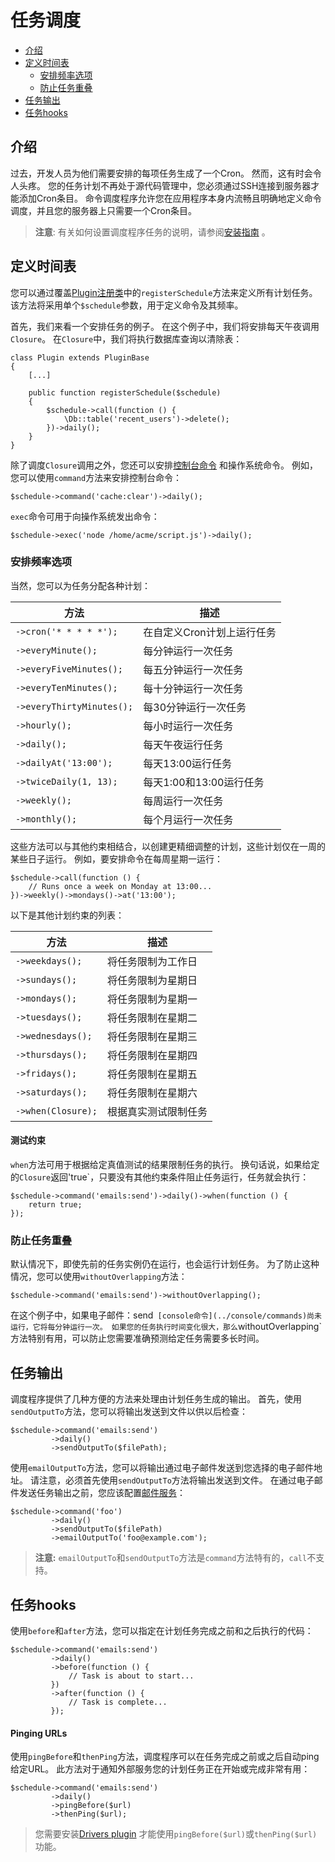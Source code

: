 # 任务调度

- [介绍](#introduction)
- [定义时间表](#defining-schedules)
    - [安排频率选项](#schedule-frequency-options)
    - [防止任务重叠](#preventing-task-overlaps)
- [任务输出](#task-output)
- [任务hooks](#task-hooks)

<a name="introduction"></a>
## 介绍

过去，开发人员为他们需要安排的每项任务生成了一个Cron。 然而，这有时会令人头疼。 您的任务计划不再处于源代码管理中，您必须通过SSH连接到服务器才能添加Cron条目。 命令调度程序允许您在应用程序本身内流畅且明确地定义命令调度，并且您的服务器上只需要一个Cron条目。

> **注意**: 有关如何设置调度程序任务的说明，请参阅[安装指南](../setup/installation#crontab-setup) 。

<a name="defining-schedules"></a>
## 定义时间表

您可以通过覆盖[Plugin注册类](registration#registration-file)中的`registerSchedule`方法来定义所有计划任务。 该方法将采用单个`$schedule`参数，用于定义命令及其频率。

首先，我们来看一个安排任务的例子。 在这个例子中，我们将安排每天午夜调用`Closure`。 在`Closure`中，我们将执行数据库查询以清除表：

    class Plugin extends PluginBase
    {
        [...]

        public function registerSchedule($schedule)
        {
            $schedule->call(function () {
                \Db::table('recent_users')->delete();
            })->daily();
        }
    }

除了调度`Closure`调用之外，您还可以安排[控制台命令](../console/commands) 和操作系统命令。 例如，您可以使用`command`方法来安排控制台命令：

    $schedule->command('cache:clear')->daily();

`exec`命令可用于向操作系统发出命令：

    $schedule->exec('node /home/acme/script.js')->daily();

<a name="schedule-frequency-options"></a>
### 安排频率选项

当然，您可以为任务分配各种计划：

方法  | 描述
------------- | -------------
`->cron('* * * * *');`  |  在自定义Cron计划上运行任务
`->everyMinute();`  |  每分钟运行一次任务
`->everyFiveMinutes();`  | 每五分钟运行一次任务
`->everyTenMinutes();`  |  每十分钟运行一次任务
`->everyThirtyMinutes();`  |  每30分钟运行一次任务
`->hourly();`  | 每小时运行一次任务
`->daily();`  |  每天午夜运行任务
`->dailyAt('13:00');`  |  每天13:00运行任务
`->twiceDaily(1, 13);`  |  每天1:00和13:00运行任务
`->weekly();`  |  每周运行一次任务
`->monthly();`  | 每个月运行一次任务

这些方法可以与其他约束相结合，以创建更精细调整的计划，这些计划仅在一周的某些日子运行。 例如，要安排命令在每周星期一运行：

    $schedule->call(function () {
        // Runs once a week on Monday at 13:00...
    })->weekly()->mondays()->at('13:00');

以下是其他计划约束的列表：

方法  | 描述
------------- | -------------
`->weekdays();`  |  将任务限制为工作日
`->sundays();`  |  将任务限制为星期日
`->mondays();`  |  将任务限制为星期一
`->tuesdays();`  |  将任务限制在星期二
`->wednesdays();`  |  将任务限制在星期三
`->thursdays();`  |  将任务限制在星期四
`->fridays();`  |  将任务限制在星期五
`->saturdays();`  |  将任务限制在星期六
`->when(Closure);`  | 根据真实测试限制任务

#### 测试约束

`when`方法可用于根据给定真值测试的结果限制任务的执行。 换句话说，如果给定的`Closure`返回'true`，只要没有其他约束条件阻止任务运行，任务就会执行：

    $schedule->command('emails:send')->daily()->when(function () {
        return true;
    });

<a name="preventing-task-overlaps"></a>
### 防止任务重叠

默认情况下，即使先前的任务实例仍在运行，也会运行计划任务。 为了防止这种情况，您可以使用`withoutOverlapping`方法：

    $schedule->command('emails:send')->withoutOverlapping();

在这个例子中，如果电子邮件：send` [console命令](../console/commands)尚未运行，它将每分钟运行一次。 如果您的任务执行时间变化很大，那么`withoutOverlapping`方法特别有用，可以防止您需要准确预测给定任务需要多长时间。

<a name="task-output"></a>
## 任务输出

调度程序提供了几种方便的方法来处理由计划任务生成的输出。 首先，使用`sendOutputTo`方法，您可以将输出发送到文件以供以后检查：

    $schedule->command('emails:send')
             ->daily()
             ->sendOutputTo($filePath);

使用`emailOutputTo`方法，您可以将输出通过电子邮件发送到您选择的电子邮件地址。 请注意，必须首先使用`sendOutputTo`方法将输出发送到文件。 在通过电子邮件发送任务输出之前，您应该配置[邮件服务](../services/mail)：

    $schedule->command('foo')
             ->daily()
             ->sendOutputTo($filePath)
             ->emailOutputTo('foo@example.com');

> **注意:** `emailOutputTo`和`sendOutputTo`方法是`command`方法特有的，`call`不支持。

<a name="task-hooks"></a>
## 任务hooks

使用`before`和`after`方法，您可以指定在计划任务完成之前和之后执行的代码：

    $schedule->command('emails:send')
             ->daily()
             ->before(function () {
                 // Task is about to start...
             })
             ->after(function () {
                 // Task is complete...
             });

#### Pinging URLs

使用`pingBefore`和`thenPing`方法，调度程序可以在任务完成之前或之后自动ping给定URL。 此方法对于通知外部服务您的计划任务正在开始或完成非常有用：

    $schedule->command('emails:send')
             ->daily()
             ->pingBefore($url)
             ->thenPing($url);

> 您需要安装[Drivers plugin](http://octobercms.com/plugin/october-drivers) 才能使用`pingBefore($url)`或`thenPing($url)`功能。
